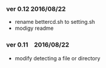 ### ver 0.12 2016/08/22
- rename bettercd.sh to setting.sh
- modigy readme

### ver 0.11　2016/08/22
- modify detecting a file or directory
